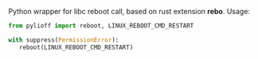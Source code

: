 Python wrapper for libc reboot call, based on rust extension **rebo**.
Usage:
```python
from pylioff import reboot, LINUX_REBOOT_CMD_RESTART

with suppress(PermissionError):
   reboot(LINUX_REBOOT_CMD_RESTART)
```
